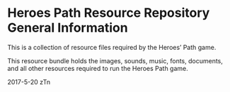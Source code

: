 # Heroes Path Resource Repository General Information
This is a collection of resource files required by the Heroes’ Path game.

This resource bundle holds the images, sounds, music, fonts, documents, and all other resources required to run the Heroes Path game.

2017-5-20
zTn
